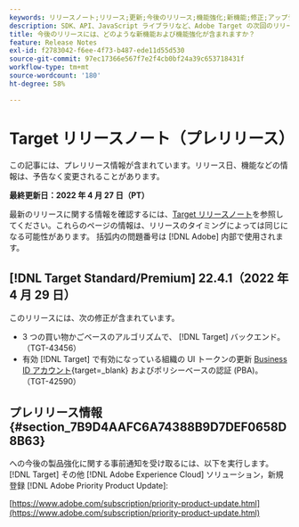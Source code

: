 ```yaml
---
keywords: リリースノート;リリース;更新;今後のリリース;機能強化;新機能;修正;アップデート;プレリリース
description: SDK、API、JavaScript ライブラリなど、Adobe Target の次回のリリースに含まれている新機能、機能強化および修正について説明します。
title: 今後のリリースには、どのような新機能および機能強化が含まれますか？
feature: Release Notes
exl-id: f2783042-f6ee-4f73-b487-ede11d55d530
source-git-commit: 97ec17366e567f7e2f4cb0bf24a39c653718431f
workflow-type: tm+mt
source-wordcount: '180'
ht-degree: 58%

---
```


# Target リリースノート（プレリリース）

この記事には、プレリリース情報が含まれています。リリース日、機能などの情報は、予告なく変更されることがあります。

**最終更新日：2022 年 4 月 27 日（PT）**

最新のリリースに関する情報を確認するには、[Target リリースノート](release-notes.md)を参照してください。これらのページの情報は、リリースのタイミングによっては同じになる可能性があります。 括弧内の問題番号は [!DNL Adobe] 内部で使用されます。

## [!DNL Target Standard/Premium] 22.4.1（2022 年 4 月 29 日）

このリリースには、次の修正が含まれています。

* 3 つの買い物かごベースのアルゴリズムで、 [!DNL Target] バックエンド。 （TGT-43456）
* 有効 [!DNL Target] で有効になっている組織の UI トークンの更新 [Business ID アカウント](https://helpx.adobe.com/enterprise/using/identity.html){target=_blank} およびポリシーベースの認証 (PBA)。 （TGT-42590）

## プレリリース情報 {#section_7B9D4AAFC6A74388B9D7DEF0658D8B63}

への今後の製品強化に関する事前通知を受け取るには、以下を実行します。 [!DNL Target] その他 [!DNL Adobe Experience Cloud] ソリューション，新規登録 [!DNL Adobe Priority Product Update]:

[https://www.adobe.com/subscription/priority-product-update.html](https://www.adobe.com/subscription/priority-product-update.html)
